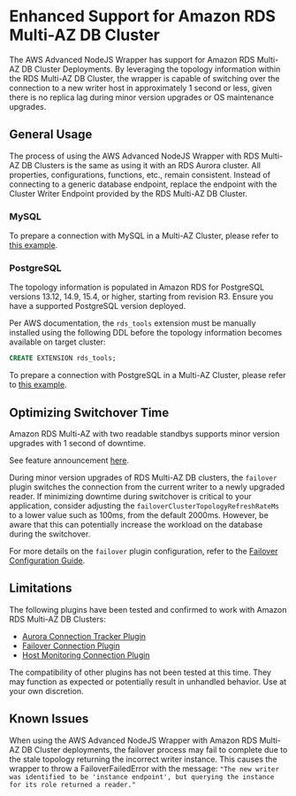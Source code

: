 # Enhanced Support for Amazon RDS Multi-AZ DB Cluster

The AWS Advanced NodeJS Wrapper has support for Amazon RDS Multi-AZ DB Cluster Deployments. By leveraging the topology information within the RDS Multi-AZ DB Cluster, the wrapper is capable of switching over the connection to a new writer host in approximately 1 second or less, given there is no replica lag during minor version upgrades or OS maintenance upgrades.

## General Usage

The process of using the AWS Advanced NodeJS Wrapper with RDS Multi-AZ DB Clusters is the same as using it with an RDS Aurora cluster. All properties, configurations, functions, etc., remain consistent. Instead of connecting to a generic database endpoint, replace the endpoint with the Cluster Writer Endpoint provided by the RDS Multi-AZ DB Cluster.

### MySQL

To prepare a connection with MySQL in a Multi-AZ Cluster, please refer to [this example](../../examples/aws_driver_example/aws_simple_connection_mysql_example.ts).

### PostgreSQL

The topology information is populated in Amazon RDS for PostgreSQL versions 13.12, 14.9, 15.4, or higher, starting from revision R3. Ensure you have a supported PostgreSQL version deployed.

Per AWS documentation, the `rds_tools` extension must be manually installed using the following DDL before the topology information becomes available on target cluster:

```sql
CREATE EXTENSION rds_tools;
```

To prepare a connection with PostgreSQL in a Multi-AZ Cluster, please refer to [this example](../../examples/aws_driver_example/aws_simple_connection_postgresql_example.ts).

## Optimizing Switchover Time

Amazon RDS Multi-AZ with two readable standbys supports minor version upgrades with 1 second of downtime.

See feature announcement [here](https://aws.amazon.com/about-aws/whats-new/2023/11/amazon-rds-multi-az-two-stanbys-upgrades-downtime/).

During minor version upgrades of RDS Multi-AZ DB clusters, the `failover` plugin switches the connection from the current writer to a newly upgraded reader. If minimizing downtime during switchover is critical to your application, consider adjusting the `failoverClusterTopologyRefreshRateMs` to a lower value such as 100ms, from the default 2000ms. However, be aware that this can potentially increase the workload on the database during the switchover.

For more details on the `failover` plugin configuration, refer to the [Failover Configuration Guide](/docs/using-the-nodejs-wrapper/FailoverConfigurationGuide.md).

## Limitations

The following plugins have been tested and confirmed to work with Amazon RDS Multi-AZ DB Clusters:

- [Aurora Connection Tracker Plugin](/docs/using-the-nodejs-wrapper/using-plugins/UsingTheAuroraConnectionTrackerPlugin.md)
- [Failover Connection Plugin](/docs/using-the-nodejs-wrapper/using-plugins/UsingTheFailoverPlugin.md)
- [Host Monitoring Connection Plugin](/docs/using-the-nodejs-wrapper/using-plugins/UsingTheHostMonitoringPlugin.md)

The compatibility of other plugins has not been tested at this time. They may function as expected or potentially result in unhandled behavior.
Use at your own discretion.

## Known Issues
When using the AWS Advanced NodeJS Wrapper with Amazon RDS Multi-AZ DB Cluster deployments, the failover process may fail to complete due to the stale topology returning the incorrect writer instance. This causes the wrapper to throw a FailoverFailedError with the message:
`"The new writer was identified to be 'instance endpoint', but querying the instance for its role returned a reader."`
